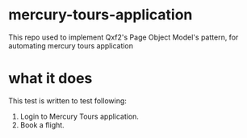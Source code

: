 # mercury-tours-application
This repo used to implement Qxf2's Page Object Model's pattern, for automating mercury tours application

# what it does
This test is written to test following:
1. Login to Mercury Tours application.
2. Book a flight.